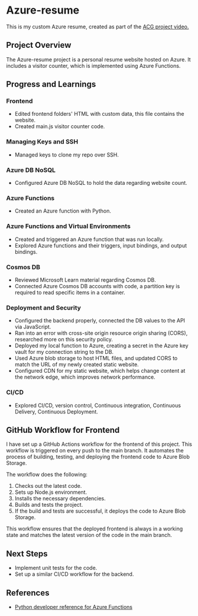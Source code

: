# Azure-resume
This is my custom Azure resume, created as part of the [ACG project video.](https://www.youtube.com/watch?v=ieYrBWmkfno&t=837s)

## Project Overview

The Azure-resume project is a personal resume website hosted on Azure. It includes a visitor counter, which is implemented using Azure Functions.

## Progress and Learnings

### Frontend
- Edited frontend folders' HTML with custom data, this file contains the website.
- Created main.js visitor counter code.

### Managing Keys and SSH
- Managed keys to clone my repo over SSH.

### Azure DB NoSQL
- Configured Azure DB NoSQL to hold the data regarding website count.

### Azure Functions
- Created an Azure function with Python.

### Azure Functions and Virtual Environments
- Created and triggered an Azure function that was run locally.
- Explored Azure functions and their triggers, input bindings, and output bindings.

### Cosmos DB
- Reviewed Microsoft Learn material regarding Cosmos DB.
- Connected Azure Cosmos DB accounts with code, a partition key is required to read specific items in a container.

### Deployment and Security
- Configured the backend properly, connected the DB values to the API via JavaScript.
- Ran into an error with cross-site origin resource origin sharing (CORS), researched more on this security policy.
- Deployed my local function to Azure, creating a secret in the Azure key vault for my connection string to the DB.
- Used Azure blob storage to host HTML files, and updated CORS to match the URL of my newly created static website.
- Configured CDN for my static website, which helps change content at the network edge, which improves network performance.

### CI/CD
- Explored CI/CD, version control, Continuous integration, Continuous Delivery, Continuous Deployment.

## GitHub Workflow for Frontend

I have set up a GitHub Actions workflow for the frontend of this project. This workflow is triggered on every push to the main branch. It automates the process of building, testing, and deploying the frontend code to Azure Blob Storage.

The workflow does the following:

1. Checks out the latest code.
2. Sets up Node.js environment.
3. Installs the necessary dependencies.
4. Builds and tests the project.
5. If the build and tests are successful, it deploys the code to Azure Blob Storage.

This workflow ensures that the deployed frontend is always in a working state and matches the latest version of the code in the main branch.

## Next Steps

- Implement unit tests for the code.
- Set up a similar CI/CD workflow for the backend.

## References
- [Python developer reference for Azure Functions](https://learn.microsoft.com/en-us/azure/azure-functions/functions-reference-python?tabs=asgi,application-level&pivots=python-mode-decorators)
